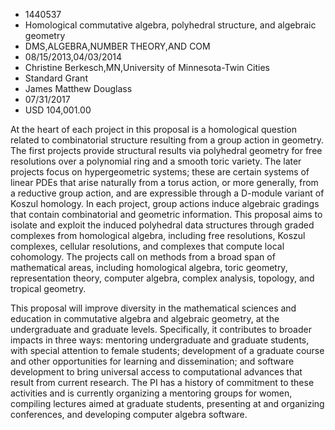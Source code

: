 
* 1440537
* Homological commutative algebra, polyhedral structure, and algebraic geometry
* DMS,ALGEBRA,NUMBER THEORY,AND COM
* 08/15/2013,04/03/2014
* Christine Berkesch,MN,University of Minnesota-Twin Cities
* Standard Grant
* James Matthew Douglass
* 07/31/2017
* USD 104,001.00

At the heart of each project in this proposal is a homological question related
to combinatorial structure resulting from a group action in geometry. The first
projects provide structural results via polyhedral geometry for free resolutions
over a polynomial ring and a smooth toric variety. The later projects focus on
hypergeometric systems; these are certain systems of linear PDEs that arise
naturally from a torus action, or more generally, from a reductive group action,
and are expressible through a D-module variant of Koszul homology. In each
project, group actions induce algebraic gradings that contain combinatorial and
geometric information. This proposal aims to isolate and exploit the induced
polyhedral data structures through graded complexes from homological algebra,
including free resolutions, Koszul complexes, cellular resolutions, and
complexes that compute local cohomology. The projects call on methods from a
broad span of mathematical areas, including homological algebra, toric geometry,
representation theory, computer algebra, complex analysis, topology, and
tropical geometry.

This proposal will improve diversity in the mathematical sciences and education
in commutative algebra and algebraic geometry, at the undergraduate and graduate
levels. Specifically, it contributes to broader impacts in three ways: mentoring
undergraduate and graduate students, with special attention to female students;
development of a graduate course and other opportunities for learning and
dissemination; and software development to bring universal access to
computational advances that result from current research. The PI has a history
of commitment to these activities and is currently organizing a mentoring groups
for women, compiling lectures aimed at graduate students, presenting at and
organizing conferences, and developing computer algebra software.
